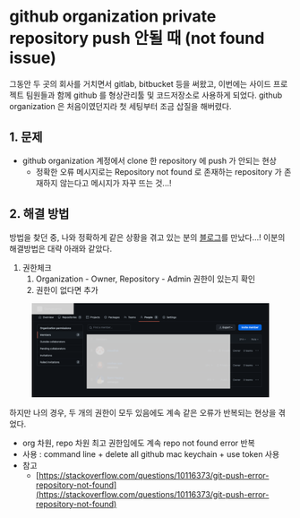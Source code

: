 # github organization private repository push 안될 때 (not found issue)

그동안 두 곳의 회사를 거치면서 gitlab, bitbucket 등을 써왔고, 이번에는 사이드 프로젝트 팀원들과 함께 github 를 형상관리툴 및 코드저장소로 사용하게 되었다. github organization 은 처음이였던지라 첫 세팅부터 조금 삽질을 해버렸다.&#x20;



## 1. 문제&#x20;

* github organization 계정에서 clone 한 repository 에 push 가 안되는 현상&#x20;
  * 정확한 오류 메시지로는 Repository not found 로 존재하는 repository 가 존재하지 않는다고 메시지가 자꾸 뜨는 것...!&#x20;



## 2. 해결 방법&#x20;

방법을 찾던 중, 나와 정확하게 같은 상황을 겪고 있는 분의 [블로그](https://tape22.tistory.com/27)를 만났다...! 이분의 해결방법은 대략 아래와 같았다.&#x20;

1. 권한체크&#x20;
   1. Organization - Owner, Repository - Admin 권한이 있는지 확인&#x20;
   2. 권한이 없다면 추가&#x20;

<figure><img src="../../.gitbook/assets/Group 5.png" alt=""><figcaption></figcaption></figure>

하지만 나의 경우, 두 개의 권한이 모두 있음에도 계속 같은 오류가 반복되는 현상을 겪었다.&#x20;

* org 차원, repo 차원 최고 권한임에도 계속 repo not found error 반복
* 사용 : command line + delete all github mac keychain + use token 사용&#x20;
* 참고&#x20;
  * [https://stackoverflow.com/questions/10116373/git-push-error-repository-not-found](https://stackoverflow.com/questions/10116373/git-push-error-repository-not-found)
